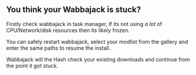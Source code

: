## You think your Wabbajack is stuck?

Firstly check wabbajack in task manager, If its not using *a lot* of CPU/Network/disk resources then its likely frozen.

You can safely restart wabbajack, select your modlist from the gallery and enter the same paths to resume the install.

Wabbajack will the Hash check your existing downloads and continue from the point it got stuck.
